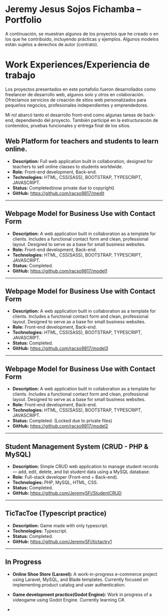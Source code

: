 # Jeremy Jesus Sojos Fichamba – Portfolio

A continuación, se muestran algunos de los proyectos que he creado o en los que he contribuido, incluyendo prácticas y ejemplos.
Algunos modelos están sujetos a derechos de autor (contrato).

# Work Experiences/Experiencia de trabajo

Los proyectos presentados en este portafolio fueron desarrollados como freelancer de desarrollo web, algunos solo y otros en colaboración. Ofrecíamos servicios de creación de sitios web personalizados para pequeños negocios, profesionales independientes y emprendedores.

Mi rol abarcó tanto el desarrollo front-end como algunas tareas de back-end, dependiendo del proyecto. También participé en la estructuración de contenidos, pruebas funcionales y entrega final de los sitios. 


## Web Platform for teachers and students to learn online.
- **Description:** Full web application built in collaboration, designed for teachers to sell online classes to students worldwide.
- **Role:** Front-end development, Back-end.
- **Technologies:** HTML, CSS(SASS), BOOTSTRAP, TYPESCRIPT, JAVASCRIPT.
- **Status:** Completed(now private due to copyright)
- **GitHub:** https://github.com/racso9817/medit
  
---

## Webpage Model for Business Use with Contact Form
- **Description:** A web application built in collaboration as a template for clients. Includes a functional contact form and clean, professional layout. Designed to serve as a base for small business websites.
- **Role:** Front-end development, Back-end.
- **Technologies:** HTML, CSS(SASS), BOOTSTRAP, TYPESCRIPT, JAVASCRIPT.
- **Status:** Completed.
- **GitHub:** https://github.com/racso9817/model1
  
---

## Webpage Model for Business Use with Contact Form
- **Description:** A web application built in collaboration as a template for clients. Includes a functional contact form and clean, professional layout. Designed to serve as a base for small business websites.
- **Role:** Front-end development, Back-end.
- **Technologies:** HTML, CSS(SASS), BOOTSTRAP, TYPESCRIPT, JAVASCRIPT.
- **Status:** Completed.
- **GitHub:** https://github.com/racso9817/model3
  
---

## Webpage Model for Business Use with Contact Form
- **Description:** A web application built in collaboration as a template for clients. Includes a functional contact form and clean, professional layout. Designed to serve as a base for small business websites.
- **Role:** Front-end development, Back-end.
- **Technologies:** HTML, CSS(SASS), BOOTSTRAP, TYPESCRIPT, JAVASCRIPT.
- **Status:** Completed. (Locked due to private files)
- **GitHub:** https://github.com/racso9817/model2

---

## Student Management System (CRUD - PHP & MySQL)
- **Description:** Simple CRUD web application to manage student records — add, edit, delete, and list student data using a MySQL database.
- **Role:** Full-stack developer (Front-end + Back-end).
- **Technologies:** PHP, MySQL, HTML, CSS.
- **Status:** Completed.
- **GitHub:** https://github.com/JeremySFi/StudentCRUD
  
---

## TicTacToe (Typescript practice)
- **Description:** Game made with only typescript.
- **Technologies:** Typescript.
- **Status:** Completed.
- **GitHub:** https://github.com/JeremySFi/tictactry1

---

## In Progress

- **Online Shoe Store (Laravel):** A work-in-progress e-commerce project using Laravel, MySQL, and Blade templates. Currently focused on implementing product catalog and user authentication.

- **Game development practice(Godot Engine):** Work in progress of a videogame using Godot Engine. Currently learning C#.

- 



